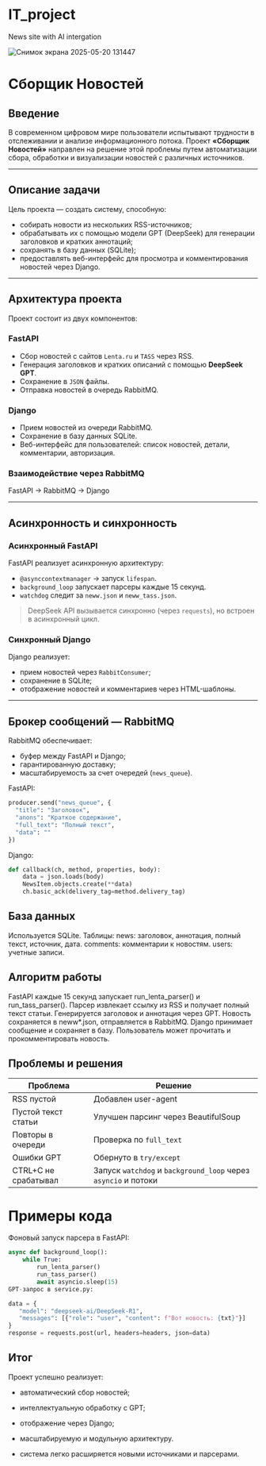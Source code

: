 # IT_project
News site with AI intergation

![Снимок экрана 2025-05-20 131447](https://github.com/user-attachments/assets/dbf693af-692c-449b-b083-ed9c61f4f30a)


# Сборщик Новостей

## Введение

В современном цифровом мире пользователи испытывают трудности в отслеживании и анализе информационного потока. Проект **«Сборщик Новостей»** направлен на решение этой проблемы путем автоматизации сбора, обработки и визуализации новостей с различных источников.

---

## Описание задачи

Цель проекта — создать систему, способную:
- собирать новости из нескольких RSS-источников;
- обрабатывать их с помощью модели GPT (DeepSeek) для генерации заголовков и кратких аннотаций;
- сохранять в базу данных (SQLite);
- предоставлять веб-интерфейс для просмотра и комментирования новостей через Django.

---

## Архитектура проекта

Проект состоит из двух компонентов:

### FastAPI
- Сбор новостей с сайтов `Lenta.ru` и `TASS` через RSS.
- Генерация заголовков и кратких описаний с помощью **DeepSeek GPT**.
- Сохранение в `JSON` файлы.
- Отправка новостей в очередь RabbitMQ.

### Django
- Прием новостей из очереди RabbitMQ.
- Сохранение в базу данных SQLite.
- Веб-интерфейс для пользователей: список новостей, детали, комментарии, авторизация.

### Взаимодействие через RabbitMQ

FastAPI → RabbitMQ → Django

---

## Асинхронность и синхронность

### Асинхронный FastAPI

FastAPI реализует асинхронную архитектуру:
- `@asynccontextmanager` → запуск `lifespan`.
- `background_loop` запускает парсеры каждые 15 секунд.
- `watchdog` следит за `neww.json` и `neww_tass.json`.

> DeepSeek API вызывается синхронно (через `requests`), но встроен в асинхронный цикл.

### Синхронный Django

Django реализует:
- прием новостей через `RabbitConsumer`;
- сохранение в SQLite;
- отображение новостей и комментариев через HTML-шаблоны.

---

## Брокер сообщений — RabbitMQ

RabbitMQ обеспечивает:
- буфер между FastAPI и Django;
- гарантированную доставку;
- масштабируемость за счет очередей (`news_queue`).

FastAPI:
```python
producer.send("news_queue", {
  "title": "Заголовок",
  "anons": "Краткое содержание",
  "full_text": "Полный текст",
  "data": ""
})
```
Django:

```python
def callback(ch, method, properties, body):
    data = json.loads(body)
    NewsItem.objects.create(**data)
    ch.basic_ack(delivery_tag=method.delivery_tag)
```

## База данных
Используется SQLite. Таблицы:
news: заголовок, аннотация, полный текст, источник, дата.
comments: комментарии к новостям.
users: учетные записи.

## Алгоритм работы
FastAPI каждые 15 секунд запускает run_lenta_parser() и run_tass_parser().
Парсер извлекает ссылку из RSS и получает полный текст статьи.
Генерируется заголовок и аннотация через GPT.
Новость сохраняется в neww*.json, отправляется в RabbitMQ.
Django принимает сообщение и сохраняет в базу.
Пользователь может прочитать и прокомментировать новость.

## Проблемы и решения
| Проблема             | Решение                                                        |
| -------------------- | -------------------------------------------------------------- |
| RSS пустой           | Добавлен user-agent                                            |
| Пустой текст статьи  | Улучшен парсинг через BeautifulSoup                            |
| Повторы в очереди    | Проверка по `full_text`                                        |
| Ошибки GPT           | Обернуто в `try/except`                                        |
| CTRL+C не срабатывал | Запуск `watchdog` и `background_loop` через `asyncio` и потоки |

# Примеры кода
Фоновый запуск парсера в FastAPI:

```python
async def background_loop():
    while True:
        run_lenta_parser()
        run_tass_parser()
        await asyncio.sleep(15)
GPT-запрос в service.py:
```

```python
data = {
   "model": "deepseek-ai/DeepSeek-R1",
   "messages": [{"role": "user", "content": f"Вот новость: {txt}"}]
}
response = requests.post(url, headers=headers, json=data)
```

## Итог
Проект успешно реализует:

* автоматический сбор новостей;

* интеллектуальную обработку с GPT;

* отображение через Django;

* масштабируемую и модульную архитектуру.

* система легко расширяется новыми источниками и парсерами.
